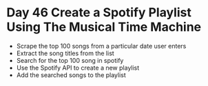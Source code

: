 # Day 46 Create a Spotify Playlist Using The Musical Time Machine
- Scrape the top 100 songs from a particular date user enters
- Extract the song titles from the list
- Search for the top 100 song in spotify
- Use the Spotify API to create a new playlist
- Add the searched songs to the playlist
